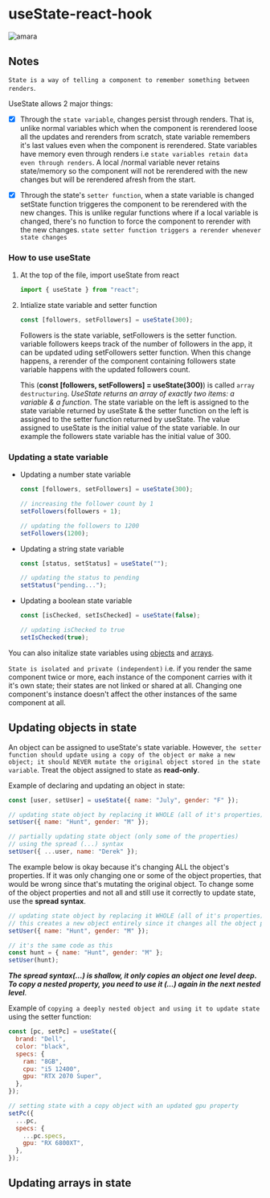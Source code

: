 # useState-react-hook

![amara](https://github.com/2Kelvin/useState-react-hook/assets/85868026/647b3a5d-f253-46f8-9286-af30a3e379b7)

## Notes

`State is a way of telling a component to remember something between renders`.

UseState allows 2 major things:

- [x] Through the `state variable`, changes persist through renders. That is, unlike normal variables which when the component is rerendered loose all the updates and rerenders from scratch, state variable remembers it's last values even when the component is rerendered. State variables have memory even through renders i.e `state variables retain data even through renders`. A local /normal variable never retains state/memory so the component will not be rerendered with the new changes but will be rerendered afresh from the start.

- [x] Through the state's `setter function`, when a state variable is changed setState function triggeres the component to be rerendered with the new changes. This is unlike regular functions where if a local variable is changed, there's no function to force the component to rerender with the new changes. `state setter function triggers a rerender whenever state changes`

### How to use useState

1. At the top of the file, import useState from react
   ```javascript
   import { useState } from "react";
   ```
2. Intialize state variable and setter function

   ```javascript
   const [followers, setFollowers] = useState(300);
   ```

   Followers is the state variable, setFollowers is the setter function. variable followers keeps track of the number of followers in the app, it can be updated uding setFollowers setter function. When this change happens, a rerender of the component containing followers state variable happens with the updated followers count.

   This (**const [followers, setFollowers] = useState(300)**) is called `array destructuring`. _UseState returns an array of exactly two items: a variable & a function_. The state variable on the left is assigned to the state variable returned by useState & the setter function on the left is assigned to the setter function returned by useState. The value assigned to useState is the initial value of the state variable. In our example the followers state variable has the initial value of 300.

### Updating a state variable

- Updating a number state variable

  ```javascript
  const [followers, setFollowers] = useState(300);

  // increasing the follower count by 1
  setFollowers(followers + 1);

  // updating the followers to 1200
  setFollowers(1200);
  ```

- Updating a string state variable

  ```javascript
  const [status, setStatus] = useState("");

  // updating the status to pending
  setStatus("pending...");
  ```

- Updating a boolean state variable

  ```javascript
  const [isChecked, setIsChecked] = useState(false);

  // updating isChecked to true
  setIsChecked(true);
  ```

You can also initalize state variables using [objects](https://github.com/2Kelvin/useState-react-hook?tab=readme-ov-file#updating-objects-in-state) and [arrays](https://github.com/2Kelvin/useState-react-hook?tab=readme-ov-file#updating-arrays-in-state).

`State is isolated and private (independent)` i.e. if you render the same component twice or more, each instance of the component carries with it it's own state; their states are not linked or shared at all. Changing one component's instance doesn't affect the other instances of the same component at all.

## Updating objects in state

An object can be assigned to useState's state variable. However, `the setter function should update using a copy of the object or make a new object; it should NEVER mutate the original object stored in the state variable`. Treat the object assigned to state as **read-only**.

Example of declaring and updating an object in state:

```javascript
const [user, setUser] = useState({ name: "July", gender: "F" });

// updating state object by replacing it WHOLE (all of it's properties)
setUser({ name: "Hunt", gender: "M" });

// partially updating state object (only some of the properties)
// using the spread (...) syntax
setUser({ ...user, name: "Derek" });
```

The example below is okay because it's changing ALL the object's properties. If it was only changing one or some of the object properties, that would be wrong since that's mutating the original object. To change some of the object properties and not all and still use it correctly to update state, use the **spread syntax**.

```javascript
// updating state object by replacing it WHOLE (all of it's properties)
// this creates a new object entirely since it changes all the object properties
setUser({ name: "Hunt", gender: "M" });

// it's the same code as this
const hunt = { name: "Hunt", gender: "M" };
setUser(hunt);
```

**_The spread syntax(...) is shallow, it only copies an object one level deep. To copy a nested property, you need to use it (...) again in the next nested level_**.

Example of `copying a deeply nested object and using it to update state` using the setter function:

```javascript
const [pc, setPc] = useState({
  brand: "Dell",
  color: "black",
  specs: {
    ram: "8GB",
    cpu: "i5 12400",
    gpu: "RTX 2070 Super",
  },
});

// setting state with a copy object with an updated gpu property
setPc({
  ...pc,
  specs: {
    ...pc.specs,
    gpu: "RX 6800XT",
  },
});
```

## Updating arrays in state

```

```
